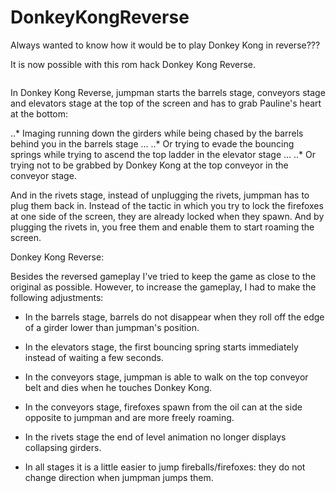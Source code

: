 # DonkeyKongReverse

Always wanted to know how it would be to play Donkey Kong in reverse??? 

It is now possible with this rom hack Donkey Kong Reverse.

<image title screen> 

In Donkey Kong Reverse, jumpman starts the barrels stage, conveyors stage and elevators stage at the top of the screen and has to grab Pauline's heart at the bottom: 

..* Imaging running down the girders while being chased by the barrels behind you in the barrels stage ... 
..* Or trying to evade the bouncing springs while trying to ascend the top ladder in the elevator stage ... 
..* Or trying not to be grabbed by Donkey Kong at the top conveyor in the conveyor stage.

And in the rivets stage, instead of unplugging the rivets, jumpman has to plug them back in. Instead of the tactic in which you try to lock the firefoxes at one side of the screen, they are already locked when they spawn. And by plugging the rivets in, you free them and enable them to start roaming the screen.

Donkey Kong Reverse:
<link to Github zip>

<YouTube video>

Besides the reversed gameplay I've tried to keep the game as close to the original as possible. However, to increase the gameplay, I had to make the following adjustments:

- In the barrels stage, barrels do not disappear when they roll off the edge of a girder lower than jumpman's position. 

- In the elevators stage, the first bouncing spring starts immediately instead of waiting a few seconds.

- In the conveyors stage, jumpman is able to walk on the top conveyor belt and dies when he touches Donkey Kong.

- In the conveyors stage, firefoxes spawn from the oil can at the side opposite to jumpman and are more freely roaming.

- In the rivets stage the end of level animation no longer displays collapsing girders.

- In all stages it is a little easier to jump fireballs/firefoxes: they do not change direction when jumpman jumps them. 

